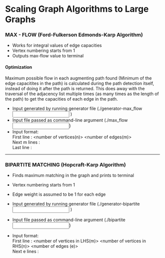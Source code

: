 # Scaling Graph Algorithms to Large Graphs

### MAX - FLOW (Ford-Fulkerson Edmonds-Karp Algorithm)

* Works for integral values of edge capacities
* Vertex numbering starts from 1
* Outputs max-flow value to terminal

#### Optimization
Maximum possible flow in each augmenting path found (Minimum of the edge capacitites in the path) is calculated during the path detection itself, instead of doing it after the path is returned. This does away with the traversal of the adjacency list multiple times (as many times as the length of the path) to get the capacities of each edge in the path.

* Input generated by running generator file	(./generator-max_flow <input filename> <number of vertices> <number of egdes>)
* Input file passed as command-line argument	(./max_flow <input filename>)
* Input format:  <br>
  First line : <number of vertices(n)>	<number of edges(m)> <br>
  Next m lines : <edge from>	<edge to>	<edge capacitiy>  <br>
  Last line : <source vertex>	<sink vertex>

-------------------------------------------------------------------------------------------------------

### BIPARTITE MATCHING (Hopcraft-Karp Algorithm)

* Finds maximum matching in the graph and prints to terminal 
* Vertex numbering starts from 1
* Edge weight is assumed to be 1 for each edge

* Input generated by running generator file	(./generator-bipartite <input filename> <number of LHS vertices> <number of RHS vertices> <number of egdes>)
* Input file passed as command-line argument (./bipartite <input file name>)
* Input format:  <br>
  First line : <number of vertices in LHS(m)>	<number of vertices in RHS(n)>	<number of edges (e)>  <br>
  Next e lines : <edge from>	<edge to>

